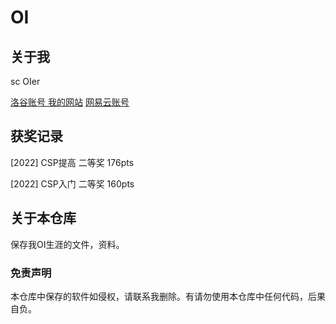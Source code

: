 # OI


## 关于我

sc OIer

[洛谷账号 ](https://www.luogu.com.cn/user/554698)
[我的网站](https://www.zigao.info/)
[网易云账号 ](https://music.163.com/#/user/home?id=1402459285)

## 获奖记录

[2022] CSP提高 二等奖 176pts

[2022] CSP入门 二等奖 160pts


## 关于本仓库

保存我OI生涯的文件，资料。

### 免责声明

本仓库中保存的软件如侵权，请联系我删除。有请勿使用本仓库中任何代码，后果自负。
